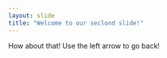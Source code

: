 ```yaml
---
layout: slide
title: "Welcome to our seclond slide!"
---
```

How about that!
Use the left arrow to go back!
